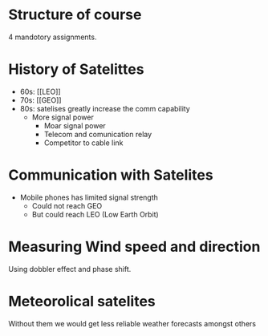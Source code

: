 # Structure of course
4 mandotory assignments.

# History of Satelittes
- 60s: [[LEO]]
- 70s: [[GEO]]
- 80s: satelises greatly increase the comm capability
	- More signal power
		- Moar signal power
		- Telecom and comunication relay 
		- Competitor to cable link

# Communication with Satelites
- Mobile phones has limited signal strength
	- Could not reach GEO
	- But could reach LEO (Low Earth Orbit)

# Measuring Wind speed and direction
Using dobbler effect and phase shift. 

# Meteorolical satelites
Without them we would get less reliable weather forecasts amongst others


